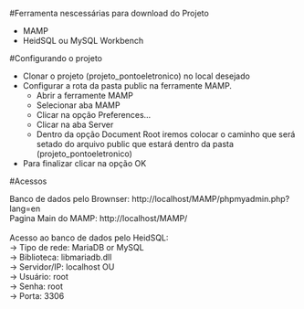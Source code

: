 #Ferramenta nescessárias para download do Projeto
  - MAMP
  - HeidSQL ou MySQL Workbench

#Configurando o projeto
- Clonar o projeto (projeto_pontoeletronico) no local desejado
- Configurar a rota da pasta public na ferramente MAMP.
    - Abrir a ferramente MAMP
    - Selecionar aba MAMP
    - Clicar na opção Preferences...
    - Clicar na aba Server
    - Dentro da opção Document Root iremos colocar o caminho que será setado do arquivo public que estará dentro da pasta (projeto_pontoeletronico)
- Para finalizar clicar na opção OK

#Acessos <br>

Banco de dados pelo Brownser:  http://localhost/MAMP/phpmyadmin.php?lang=en <br>
Pagina Main do MAMP: http://localhost/MAMP/ <br>  <br>
Acesso ao banco de dados pelo HeidSQL:
   <br> -> Tipo de rede: MariaDB or MySQL
   <br> -> Biblioteca: libmariadb.dll
   <br> -> Servidor/IP: localhost OU 
   <br> -> Usuário: root
   <br> -> Senha: root
   <br> -> Porta: 3306
    
